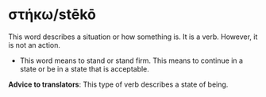 # στήκω/stēkō
This word describes a situation or how something is. It is a verb. However, it is not an action.

* This word means to stand or stand firm. This means to continue in a state or be in a state that is acceptable.

**Advice to translators**: This type of verb describes a state of being.
